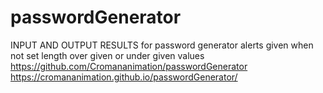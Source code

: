 # passwordGenerator
INPUT AND OUTPUT RESULTS for password generator
alerts given when not set length over given or under given values
https://github.com/Cromananimation/passwordGenerator
https://cromananimation.github.io/passwordGenerator/